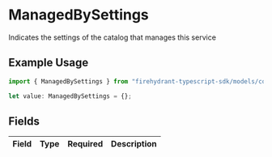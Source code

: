 # ManagedBySettings

Indicates the settings of the catalog that manages this service

## Example Usage

```typescript
import { ManagedBySettings } from "firehydrant-typescript-sdk/models/components";

let value: ManagedBySettings = {};
```

## Fields

| Field       | Type        | Required    | Description |
| ----------- | ----------- | ----------- | ----------- |